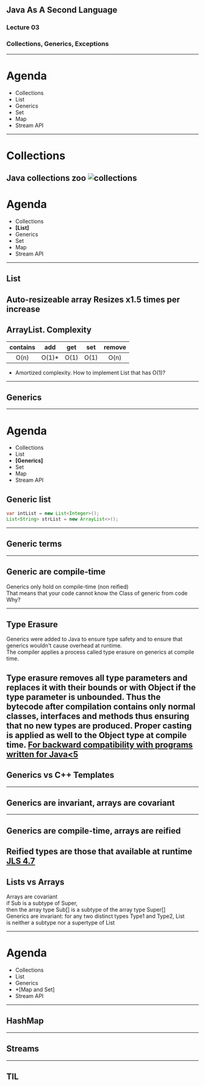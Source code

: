 ## Java As A Second Language
### Lecture 03
### Collections, Generics, Exceptions

---
# Agenda
- Collections
- List
- Generics
- Set
- Map
- Stream API

---
# Collections
Java collections zoo
<img src="Collections.png" alt="collections"/>
---


# Agenda
- Collections
- **[List]**
- Generics
- Set
- Map
- Stream API
---

## List
Auto-resizeable array
Resizes x1.5 times per increase
---


## ArrayList. Complexity

|  contains  | add   | get   |  set  | remove | 
|:----------:|:-----:|:-----:|:-----:|:------:|
| O(n)       | O(1)* |  O(1) |  O(1) | O(n)   |

* Amortized complexity. How to implement List that has O(1)?
---
## Generics
---
# Agenda
- Collections
- List
- **[Generics]**
- Set
- Map
- Stream API

## Generic list
```java
var intList = new List<Integer>();
List<String> strList = new ArrayList<>();
```
---

## Generic terms

---


## Generic are compile-time
Generics only hold on compile-time (non reified)  
That means that your code cannot know the Class of generic from code  
Why?  

---
## Type Erasure
Generics were added to Java to ensure type safety and to ensure that generics wouldn't cause overhead at runtime.  
The compiler applies a process called type erasure on generics at compile time.

Type erasure removes all type parameters and replaces it with their bounds or with Object if the type parameter is unbounded. Thus the bytecode after compilation contains only normal classes, interfaces and methods thus ensuring that no new types are produced. Proper casting is applied as well to the Object type at compile time.
[For backward compatibility with programs written for Java<5](https://docs.oracle.com/javase/specs/jls/se14/html/jls-4.html#jls-4.7)
---
## Generics vs C++ Templates

---
## Generics are invariant, arrays are covariant


---
## Generics are compile-time, arrays are reified
Reified types are those that available at runtime  
[JLS 4.7](https://docs.oracle.com/javase/specs/jls/se14/html/jls-4.html#jls-4.7)
---

## Lists vs Arrays
Arrays are covariant  
if Sub is a subtype of Super,  
then the array type Sub[] is a subtype of the array type Super[]  
Generics are invariant: for any two distinct types Type1 and Type2, List<Type1>  
is neither a subtype nor a supertype of List<Type2>

---
# Agenda
- Collections
- List
- Generics
- *[Map and Set]
- Stream API
---

## HashMap

---
## Streams

---
## TIL
